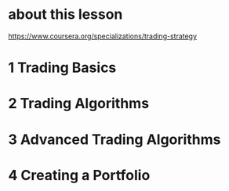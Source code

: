 # about this lesson
https://www.coursera.org/specializations/trading-strategy

# 1 Trading Basics

# 2 Trading Algorithms

# 3 Advanced Trading Algorithms

# 4  Creating a Portfolio
